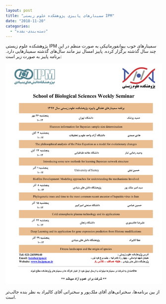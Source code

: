 ```yaml
---
layout: post
title: "سمینارهای پاییزی پژوهشکده علوم زیستی IPM"
date: "2018-11-20"
categories: 
  - "دسته‌بندی-نشده"
---
```


پژوهشکده علوم زیستی IPM سمینارهای خوب بیوانفورماتیکی به صورت منظم در این چند سال گذشته برگزار کرده. پاییز امسال نیز مانند سال‌های گذشته سمینارهایی دارد. برنامه پاییز به صورت زیر است:

![](assets/images/fall97.jpg)

از بین برنامه‌ها، سخنرانی‌های آقای ملک‌پور و سخنرانی آقای کالیراد به نظر بنده جالب‌تر است.
